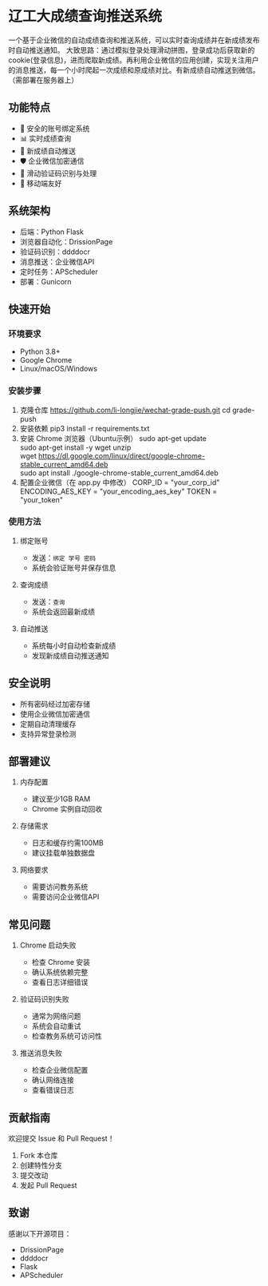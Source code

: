 # 辽工大成绩查询推送系统

一个基于企业微信的自动成绩查询和推送系统，可以实时查询成绩并在新成绩发布时自动推送通知。
大致思路：通过模拟登录处理滑动拼图，登录成功后获取新的cookie(登录信息)，进而爬取新成绩。再利用企业微信的应用创建，实现关注用户的消息推送，每一个小时爬起一次成绩和原成绩对比。有新成绩自动推送到微信。（需部署在服务器上）

## 功能特点

- 🔐 安全的账号绑定系统
- 📊 实时成绩查询
- 🔔 新成绩自动推送
- 🛡️ 企业微信加密通信
- 🤖 滑动验证码识别与处理
- 📱 移动端友好

## 系统架构

- 后端：Python Flask
- 浏览器自动化：DrissionPage
- 验证码识别：ddddocr
- 消息推送：企业微信API
- 定时任务：APScheduler
- 部署：Gunicorn

## 快速开始

### 环境要求

- Python 3.8+
- Google Chrome
- Linux/macOS/Windows

### 安装步骤

1. 克隆仓库
 https://github.com/li-longjie/wechat-grade-push.git
cd grade-push
2. 安装依赖
   pip3 install -r requirements.txt
3. 安装 Chrome 浏览器（Ubuntu示例）
   sudo apt-get update  
   sudo apt-get install -y wget unzip  
   wget https://dl.google.com/linux/direct/google-chrome-stable_current_amd64.deb  
   sudo apt install ./google-chrome-stable_current_amd64.deb
4. 配置企业微信（在 app.py 中修改）
   CORP_ID = "your_corp_id"
  ENCODING_AES_KEY = "your_encoding_aes_key"
  TOKEN = "your_token"

### 使用方法

1. 绑定账号
   - 发送：`绑定 学号 密码`
   - 系统会验证账号并保存信息

2. 查询成绩
   - 发送：`查询`
   - 系统会返回最新成绩

3. 自动推送
   - 系统每小时自动检查新成绩
   - 发现新成绩自动推送通知

## 安全说明

- 所有密码经过加密存储
- 使用企业微信加密通信
- 定期自动清理缓存
- 支持异常登录检测

## 部署建议

1. 内存配置
   - 建议至少1GB RAM
   - Chrome 实例自动回收

2. 存储需求
   - 日志和缓存约需100MB
   - 建议挂载单独数据盘

3. 网络要求
   - 需要访问教务系统
   - 需要访问企业微信API

## 常见问题

1. Chrome 启动失败
   - 检查 Chrome 安装
   - 确认系统依赖完整
   - 查看日志详细错误

2. 验证码识别失败
   - 通常为网络问题
   - 系统会自动重试
   - 检查教务系统可访问性

3. 推送消息失败
   - 检查企业微信配置
   - 确认网络连接
   - 查看错误日志

## 贡献指南

欢迎提交 Issue 和 Pull Request！

1. Fork 本仓库
2. 创建特性分支
3. 提交改动
4. 发起 Pull Request

## 致谢

感谢以下开源项目：
- DrissionPage
- ddddocr
- Flask
- APScheduler
